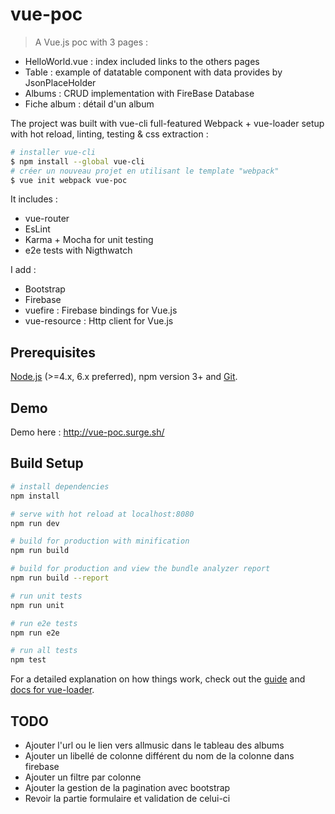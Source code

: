 # vue-poc

> A Vue.js poc with 3 pages :

- HelloWorld.vue : index included links to the others pages
- Table : example of datatable component with data provides by JsonPlaceHolder
- Albums : CRUD implementation with FireBase Database
- Fiche album : détail d'un album


The project was built with vue-cli full-featured Webpack + vue-loader setup with hot reload, linting, testing & css extraction :

``` bash
# installer vue-cli
$ npm install --global vue-cli
# créer un nouveau projet en utilisant le template "webpack"
$ vue init webpack vue-poc
```

It includes : 

- vue-router
- EsLint
- Karma + Mocha for unit testing
- e2e tests with Nigthwatch

I add : 

- Bootstrap
- Firebase
- vuefire : Firebase bindings for Vue.js
- vue-resource : Http client for Vue.js

## Prerequisites

[Node.js](https://nodejs.org/en/) (>=4.x, 6.x preferred), npm version 3+ and [Git](https://git-scm.com/).

## Demo

Demo here : http://vue-poc.surge.sh/

## Build Setup

``` bash
# install dependencies
npm install

# serve with hot reload at localhost:8080
npm run dev

# build for production with minification
npm run build

# build for production and view the bundle analyzer report
npm run build --report

# run unit tests
npm run unit

# run e2e tests
npm run e2e

# run all tests
npm test
```

For a detailed explanation on how things work, check out the [guide](http://vuejs-templates.github.io/webpack/) and [docs for vue-loader](http://vuejs.github.io/vue-loader).

## TODO

- Ajouter l'url ou le lien vers allmusic dans le tableau des albums
- Ajouter un libellé de colonne différent du nom de la colonne dans firebase
- Ajouter un filtre par colonne
- Ajouter la gestion de la pagination avec bootstrap
- Revoir la partie formulaire et validation de celui-ci
